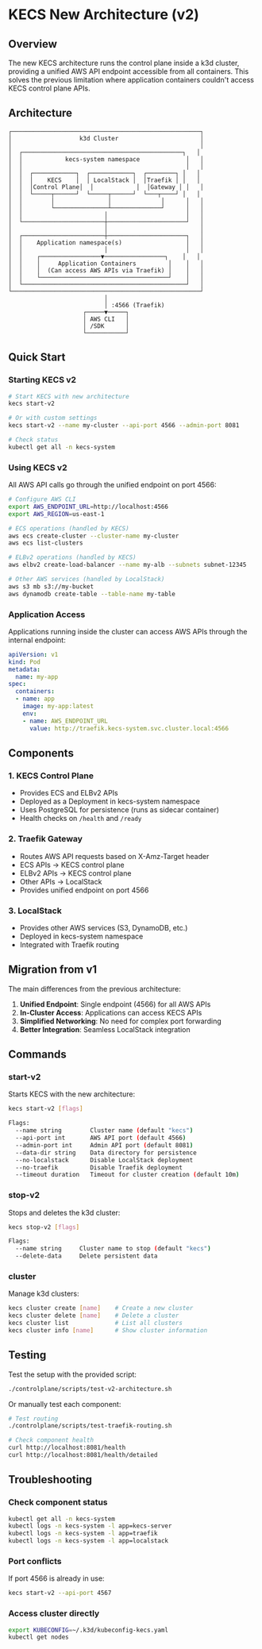 # KECS New Architecture (v2)

## Overview

The new KECS architecture runs the control plane inside a k3d cluster, providing a unified AWS API endpoint accessible from all containers. This solves the previous limitation where application containers couldn't access KECS control plane APIs.

## Architecture

```
┌─────────────────────────────────────────────────────┐
│                   k3d Cluster                       │
│                                                     │
│  ┌─────────────────────────────────────────────┐   │
│  │            kecs-system namespace             │   │
│  │                                              │   │
│  │  ┌────────────┐  ┌────────────┐  ┌────────┐ │   │
│  │  │    KECS    │  │ LocalStack │  │Traefik │ │   │
│  │  │Control Plane│  │            │  │Gateway │ │   │
│  │  └─────┬──────┘  └─────┬──────┘  └───┬────┘ │   │
│  │        │               │              │      │   │
│  │        └───────────────┴──────────────┘      │   │
│  │                       │                      │   │
│  └───────────────────────┼──────────────────────┘   │
│                          │                          │
│  ┌───────────────────────┼──────────────────────┐   │
│  │    Application namespace(s)                  │   │
│  │                       │                      │   │
│  │    ┌─────────────────▼─────────────────┐    │   │
│  │    │     Application Containers         │    │   │
│  │    │  (Can access AWS APIs via Traefik) │    │   │
│  │    └────────────────────────────────────┘    │   │
│  └──────────────────────────────────────────────┘   │
└─────────────────────────────────────────────────────┘
                           │
                           │ :4566 (Traefik)
                     ┌─────▼─────┐
                     │ AWS CLI   │
                     │ /SDK      │
                     └───────────┘
```

## Quick Start

### Starting KECS v2

```bash
# Start KECS with new architecture
kecs start-v2

# Or with custom settings
kecs start-v2 --name my-cluster --api-port 4566 --admin-port 8081

# Check status
kubectl get all -n kecs-system
```

### Using KECS v2

All AWS API calls go through the unified endpoint on port 4566:

```bash
# Configure AWS CLI
export AWS_ENDPOINT_URL=http://localhost:4566
export AWS_REGION=us-east-1

# ECS operations (handled by KECS)
aws ecs create-cluster --cluster-name my-cluster
aws ecs list-clusters

# ELBv2 operations (handled by KECS)
aws elbv2 create-load-balancer --name my-alb --subnets subnet-12345

# Other AWS services (handled by LocalStack)
aws s3 mb s3://my-bucket
aws dynamodb create-table --table-name my-table
```

### Application Access

Applications running inside the cluster can access AWS APIs through the internal endpoint:

```yaml
apiVersion: v1
kind: Pod
metadata:
  name: my-app
spec:
  containers:
  - name: app
    image: my-app:latest
    env:
    - name: AWS_ENDPOINT_URL
      value: http://traefik.kecs-system.svc.cluster.local:4566
```

## Components

### 1. KECS Control Plane
- Provides ECS and ELBv2 APIs
- Deployed as a Deployment in kecs-system namespace
- Uses PostgreSQL for persistence (runs as sidecar container)
- Health checks on `/health` and `/ready`

### 2. Traefik Gateway
- Routes AWS API requests based on X-Amz-Target header
- ECS APIs → KECS control plane
- ELBv2 APIs → KECS control plane
- Other APIs → LocalStack
- Provides unified endpoint on port 4566

### 3. LocalStack
- Provides other AWS services (S3, DynamoDB, etc.)
- Deployed in kecs-system namespace
- Integrated with Traefik routing

## Migration from v1

The main differences from the previous architecture:

1. **Unified Endpoint**: Single endpoint (4566) for all AWS APIs
2. **In-Cluster Access**: Applications can access KECS APIs
3. **Simplified Networking**: No need for complex port forwarding
4. **Better Integration**: Seamless LocalStack integration

## Commands

### start-v2
Starts KECS with the new architecture:
```bash
kecs start-v2 [flags]

Flags:
  --name string        Cluster name (default "kecs")
  --api-port int       AWS API port (default 4566)
  --admin-port int     Admin API port (default 8081)
  --data-dir string    Data directory for persistence
  --no-localstack      Disable LocalStack deployment
  --no-traefik         Disable Traefik deployment
  --timeout duration   Timeout for cluster creation (default 10m)
```

### stop-v2
Stops and deletes the k3d cluster:
```bash
kecs stop-v2 [flags]

Flags:
  --name string     Cluster name to stop (default "kecs")
  --delete-data     Delete persistent data
```

### cluster
Manage k3d clusters:
```bash
kecs cluster create [name]    # Create a new cluster
kecs cluster delete [name]    # Delete a cluster
kecs cluster list             # List all clusters
kecs cluster info [name]      # Show cluster information
```

## Testing

Test the setup with the provided script:
```bash
./controlplane/scripts/test-v2-architecture.sh
```

Or manually test each component:
```bash
# Test routing
./controlplane/scripts/test-traefik-routing.sh

# Check component health
curl http://localhost:8081/health
curl http://localhost:8081/health/detailed
```

## Troubleshooting

### Check component status
```bash
kubectl get all -n kecs-system
kubectl logs -n kecs-system -l app=kecs-server
kubectl logs -n kecs-system -l app=traefik
kubectl logs -n kecs-system -l app=localstack
```

### Port conflicts
If port 4566 is already in use:
```bash
kecs start-v2 --api-port 4567
```

### Access cluster directly
```bash
export KUBECONFIG=~/.k3d/kubeconfig-kecs.yaml
kubectl get nodes
```